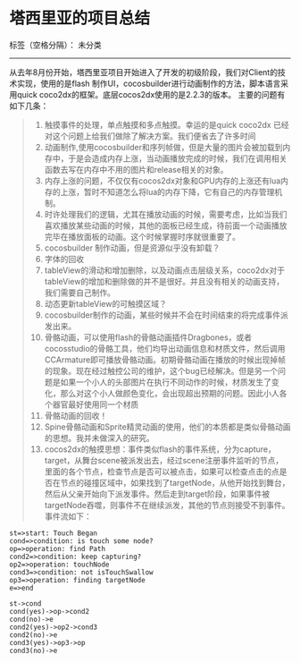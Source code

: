 # 塔西里亚的项目总结

标签（空格分隔）： 未分类

---

从去年8月份开始，塔西里亚项目开始进入了开发的初级阶段，我们对Client的技术实现，使用的是flash 制作UI，cocosbuilder进行动画制作的方法，脚本语言采用quick coco2dx的框架。底层cocos2dx使用的是2.2.3的版本。
主要的问题有如下几条：
>1. 触摸事件的处理，单点触摸和多点触摸。幸运的是quick coco2dx 已经对这个问题上给我们做除了解决方案。我们便省去了许多时间
>2. 动画制作,使用cocosbuilder和序列帧做，但是大量的图片会被加载到内存中，于是会造成内存上涨，当动画播放完成的时候，我们在调用相关函数去写在内存中不用的图片和release相关的对象。
>3. 内存上涨的问题，不仅仅有cocos2dx对象和GPU内存的上涨还有lua内存的上涨，暂时不知道怎么将lua的内存下降，它有自己的内存管理机制。
>4. 时许处理我们的逻辑，尤其在播放动画的时候，需要考虑，比如当我们喜欢播放某些动画的时候，其他的面板已经生成，待前面一个动画播放完毕在播放面板的动画。这个时候掌握时序就很重要了。
>5. cocosbuilder 制作动画，但是资源似乎没有卸载？
>6. 字体的回收
>7. tableView的滑动和增加删除，以及动画点击层级关系，coco2dx对于tableView的增加和删除做的并不是很好。并且没有相关的动画支持，我们需要自己制作。
>8. 动态更新tableView的可触摸区域？
>9. cocosbuilder制作的动画，某些时候并不会在时间结束的将完成事件派发出来。
>10. 骨骼动画，可以使用flash的骨骼动画插件Dragbones，或者cocosstudio的骨骼工具，他们均导出动画信息和材质文件，然后调用CCArmature即可播放骨骼动画。初期骨骼动画在播放的时候出现掉帧的现象。现在经过触控公司的维护，这个bug已经解决。但是另一个问题是如果一个小人的头部图片在执行不同动作的时候，材质发生了变化，那么对这个小人做颜色变化，会出现超出预期的问题。因此小人各个器官最好使用同一个材质
>11. 骨骼动画的回收！
>12. Spine骨骼动画和Sprite精灵动画的使用，他们的本质都是类似骨骼动画的思想。我并未做深入的研究。
>13. cocos2dx的触摸思想：事件类似flash的事件系统，分为capture，target，从舞台scene被派发出去，经过scene注册事件监听的节点，里面的各个节点，检查节点是否可以被点击，如果可以检查点击的点是否在节点的碰撞区域中，如果找到了targetNode，从他开始找到舞台，然后从父亲开始向下派发事件。然后走到target阶段，如果事件被targetNode吞噬，则事件不在继续派发，其他的节点则接受不到事件。事件流如下：

```flow
st=>start: Touch Began
cond=>condition: is touch some node?
op=>operation: find Path
cond2=>condition: keep capturing?
op2=>operation: touchNode
cond3=>condition: not isTouchSwallow
op3=>operation: finding targetNode
e=>end

st->cond
cond(yes)->op->cond2
cond(no)->e
cond2(yes)->op2->cond3
cond2(no)->e
cond3(yes)->op3->op
cond3(no)->e
```

 


















